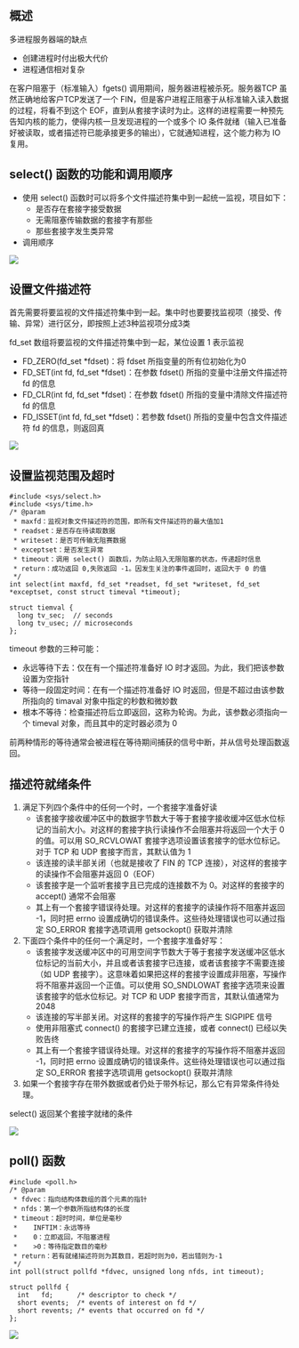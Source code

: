 ## 概述
多进程服务器端的缺点
- 创建进程时付出极大代价
- 进程通信相对复杂

在客户阻塞于（标准输入）fgets() 调用期间，服务器进程被杀死。服务器TCP 虽然正确地给客户TCP发送了一个 FIN，但是客户进程正阻塞于从标准输入读入数据的过程，将看不到这个 EOF，直到从套接字读时为止。这样的进程需要一种预先告知内核的能力，使得内核一旦发现进程的一个或多个 IO 条件就绪（输入已准备好被读取，或者描述符已能承接更多的输出），它就通知进程，这个能力称为 IO 复用。

## select() 函数的功能和调用顺序
- 使用 select() 函数时可以将多个文件描述符集中到一起统一监视，项目如下：
  - 是否存在套接字接受数据
  - 无需阻塞传输数据的套接字有那些
  - 那些套接字发生类异常
- 调用顺序  

<img src='./imgs/select.png'>

## 设置文件描述符
首先需要将要监视的文件描述符集中到一起。集中时也要要找监视项（接受、传输、异常）进行区分，即按照上述3种监视项分成3类

fd_set 数组将要监视的文件描述符集中到一起，某位设置 1 表示监视
- FD_ZERO(fd_set *fdset)：将 fdset 所指变量的所有位初始化为0
- FD_SET(int fd, fd_set *fdset)：在参数 fdset() 所指的变量中注册文件描述符 fd 的信息
- FD_CLR(int fd, fd_set *fdset)：在参数 fdset() 所指的变量中清除文件描述符 fd 的信息
- FD_ISSET(int fd, fd_set *fdset)：若参数 fdset() 所指的变量中包含文件描述符 fd 的信息，则返回真

<img src='./imgs/fd_set-macro.png'>

## 设置监视范围及超时
```
#include <sys/select.h>
#include <sys/time.h>
/* @param
 * maxfd：监视对象文件描述符的范围，即所有文件描述符的最大值加1
 * readset：是否存在待读取数据
 * writeset：是否可传输无阻赛数据
 * exceptset：是否发生异常
 * timeout：调用 select() 函数后，为防止陷入无限阻塞的状态，传递超时信息
 * return：成功返回 0,失败返回 -1。因发生关注的事件返回时，返回大于 0 的值
 */
int select(int maxfd, fd_set *readset, fd_set *writeset, fd_set *exceptset, const struct timeval *timeout);

struct tiemval {
  long tv_sec;  // seconds
  long tv_usec; // microseconds
};
```
timeout 参数的三种可能：
- 永远等待下去：仅在有一个描述符准备好 IO 时才返回。为此，我们把该参数设置为空指针
- 等待一段固定时间：在有一个描述符准备好 IO 时返回，但是不超过由该参数所指向的 timaval 对象中指定的秒数和微妙数
- 根本不等待：检查描述符后立即返回，这称为轮询。为此，该参数必须指向一个 timeval 对象，而且其中的定时器必须为 0

前两种情形的等待通常会被进程在等待期间捕获的信号中断，并从信号处理函数返回。

## 描述符就绪条件
1. 满足下列四个条件中的任何一个时，一个套接字准备好读
   - 该套接字接收缓冲区中的数据字节数大于等于套接字接收缓冲区低水位标记的当前大小。对这样的套接字执行读操作不会阻塞并将返回一个大于 0 的值。可以用 SO_RCVLOWAT 套接字选项设置该套接字的低水位标记。对于 TCP 和 UDP 套接字而言，其默认值为 1
   - 该连接的读半部关闭（也就是接收了 FIN 的 TCP 连接），对这样的套接字的读操作不会阻塞并返回 0（EOF）
   - 该套接字是一个监听套接字且已完成的连接数不为 0。对这样的套接字的accept() 通常不会阻塞
   - 其上有一个套接字错误待处理。对这样的套接字的读操作将不阻塞并返回 -1，同时把 errno 设置成确切的错误条件。这些待处理错误也可以通过指定 SO_ERROR 套接字选项调用 getsockopt() 获取并清除
2. 下面四个条件中的任何一个满足时，一个套接字准备好写：
   - 该套接字发送缓冲区中的可用空间字节数大于等于套接字发送缓冲区低水位标记的当前大小，并且或者该套接字已连接，或者该套接字不需要连接（如 UDP 套接字）。这意味着如果把这样的套接字设置成非阻塞，写操作将不阻塞并返回一个正值。可以使用 SO_SNDLOWAT 套接字选项来设置该套接字的低水位标记。对 TCP 和 UDP 套接字而言，其默认值通常为2048
   - 该连接的写半部关闭。对这样的套接字的写操作将产生 SIGPIPE 信号
   - 使用非阻塞式 connect() 的套接字已建立连接，或者 connect() 已经以失败告终
   - 其上有一个套接字错误待处理。对这样的套接字的写操作将不阻塞并返回 -1，同时把 errno 设置成确切的错误条件。这些待处理错误也可以通过指定 SO_ERROR 套接字选项调用 getsockopt() 获取并清除
3. 如果一个套接字存在带外数据或者仍处于带外标记，那么它有异常条件待处理。

 select() 返回某个套接字就绪的条件

<img src='./imgs/select-socket-ready.png'>

## poll() 函数
```
#include <poll.h>
/* @param
 * fdvec：指向结构体数组的首个元素的指针
 * nfds：第一个参数所指结构体的长度
 * timeout：超时时间，单位是毫秒
 *    INFTIM：永远等待
 *    0：立即返回，不阻塞进程
 *    >0：等待指定数目的毫秒
 * return：若有就绪描述符则为其数目，若超时则为0，若出错则为-1
 */
int poll(struct pollfd *fdvec, unsigned long nfds, int timeout);

struct pollfd {
  int   fd;      /* descriptor to check */
  short events;  /* events of interest on fd */
  short revents; /* events that occurred on fd */
};
```
<img src='./imgs/poll-events-revents.png'>